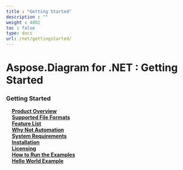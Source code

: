 ```yaml
---
title : "Getting Started" 
description : "" 
weight : 4002 
toc : false
type: docs
url: /net/gettingstarted/
---
```


# Aspose.Diagram for .NET : Getting Started


### Getting Started

&nbsp;&nbsp;&nbsp;&nbsp;[**Product Overview**](https://docs2.aspose.com/diagram/net/gettingstarted/product+overview)    
&nbsp;&nbsp;&nbsp;&nbsp;[**Supported File Formats**](https://docs2.aspose.com/diagram/net/gettingstarted/supported+file+formats)    
&nbsp;&nbsp;&nbsp;&nbsp;[**Feature List**](https://docs2.aspose.com/diagram/net/gettingstarted/feature+list)    
&nbsp;&nbsp;&nbsp;&nbsp;[**Why Not Automation**](https://docs2.aspose.com/diagram/net/gettingstarted/why+not+automation)    
&nbsp;&nbsp;&nbsp;&nbsp;[**System Requirements**](https://docs2.aspose.com/diagram/net/gettingstarted/system+requirements)    
&nbsp;&nbsp;&nbsp;&nbsp;[**Installation**](https://docs2.aspose.com/diagram/net/gettingstarted/installation)    
&nbsp;&nbsp;&nbsp;&nbsp;[**Licensing**](https://docs2.aspose.com/diagram/net/gettingstarted/licensing)    
&nbsp;&nbsp;&nbsp;&nbsp;[**How to Run the Examples**](https://docs2.aspose.com/diagram/net/gettingstarted/how+to+run+the+examples)    
&nbsp;&nbsp;&nbsp;&nbsp;[**Hello World Example**](https://docs2.aspose.com/diagram/net/gettingstarted/hello+world+example)    


           

